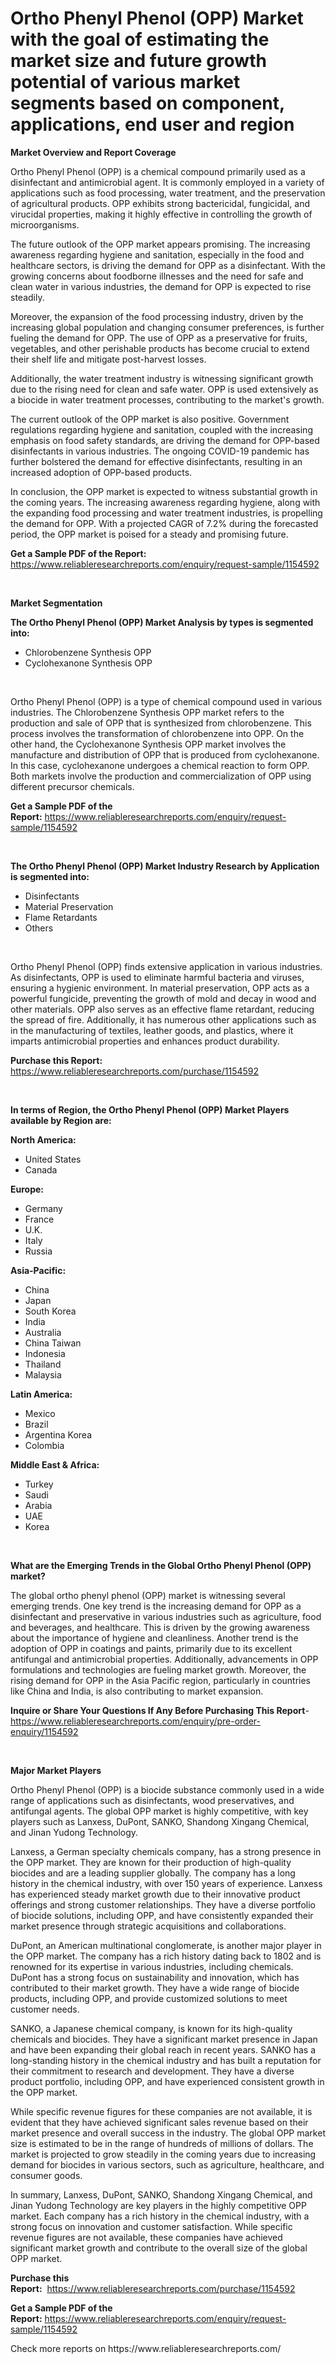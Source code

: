 <p><h1>Ortho Phenyl Phenol (OPP) Market with the goal of estimating the market size and future growth potential of various market segments based on component, applications, end user and region</h1></p><p><strong>Market Overview and Report Coverage</strong></p>
<p><p>Ortho Phenyl Phenol (OPP) is a chemical compound primarily used as a disinfectant and antimicrobial agent. It is commonly employed in a variety of applications such as food processing, water treatment, and the preservation of agricultural products. OPP exhibits strong bactericidal, fungicidal, and virucidal properties, making it highly effective in controlling the growth of microorganisms.</p><p>The future outlook of the OPP market appears promising. The increasing awareness regarding hygiene and sanitation, especially in the food and healthcare sectors, is driving the demand for OPP as a disinfectant. With the growing concerns about foodborne illnesses and the need for safe and clean water in various industries, the demand for OPP is expected to rise steadily.</p><p>Moreover, the expansion of the food processing industry, driven by the increasing global population and changing consumer preferences, is further fueling the demand for OPP. The use of OPP as a preservative for fruits, vegetables, and other perishable products has become crucial to extend their shelf life and mitigate post-harvest losses.</p><p>Additionally, the water treatment industry is witnessing significant growth due to the rising need for clean and safe water. OPP is used extensively as a biocide in water treatment processes, contributing to the market's growth.</p><p>The current outlook of the OPP market is also positive. Government regulations regarding hygiene and sanitation, coupled with the increasing emphasis on food safety standards, are driving the demand for OPP-based disinfectants in various industries. The ongoing COVID-19 pandemic has further bolstered the demand for effective disinfectants, resulting in an increased adoption of OPP-based products.</p><p>In conclusion, the OPP market is expected to witness substantial growth in the coming years. The increasing awareness regarding hygiene, along with the expanding food processing and water treatment industries, is propelling the demand for OPP. With a projected CAGR of 7.2% during the forecasted period, the OPP market is poised for a steady and promising future.</p></p>
<p><strong>Get a Sample PDF of the Report:</strong> <a href="https://www.reliableresearchreports.com/enquiry/request-sample/1154592">https://www.reliableresearchreports.com/enquiry/request-sample/1154592</a></p>
<p>&nbsp;</p>
<p><strong>Market Segmentation</strong></p>
<p><strong>The Ortho Phenyl Phenol (OPP) Market Analysis by types is segmented into:</strong></p>
<p><ul><li>Chlorobenzene Synthesis OPP</li><li>Cyclohexanone Synthesis OPP</li></ul></p>
<p>&nbsp;</p>
<p><p>Ortho Phenyl Phenol (OPP) is a type of chemical compound used in various industries. The Chlorobenzene Synthesis OPP market refers to the production and sale of OPP that is synthesized from chlorobenzene. This process involves the transformation of chlorobenzene into OPP. On the other hand, the Cyclohexanone Synthesis OPP market involves the manufacture and distribution of OPP that is produced from cyclohexanone. In this case, cyclohexanone undergoes a chemical reaction to form OPP. Both markets involve the production and commercialization of OPP using different precursor chemicals.</p></p>
<p><strong>Get a Sample PDF of the Report:</strong>&nbsp;<a href="https://www.reliableresearchreports.com/enquiry/request-sample/1154592">https://www.reliableresearchreports.com/enquiry/request-sample/1154592</a></p>
<p>&nbsp;</p>
<p><strong>The Ortho Phenyl Phenol (OPP) Market Industry Research by Application is segmented into:</strong></p>
<p><ul><li>Disinfectants</li><li>Material Preservation</li><li>Flame Retardants</li><li>Others</li></ul></p>
<p>&nbsp;</p>
<p><p>Ortho Phenyl Phenol (OPP) finds extensive application in various industries. As disinfectants, OPP is used to eliminate harmful bacteria and viruses, ensuring a hygienic environment. In material preservation, OPP acts as a powerful fungicide, preventing the growth of mold and decay in wood and other materials. OPP also serves as an effective flame retardant, reducing the spread of fire. Additionally, it has numerous other applications such as in the manufacturing of textiles, leather goods, and plastics, where it imparts antimicrobial properties and enhances product durability.</p></p>
<p><strong>Purchase this Report:</strong>&nbsp; <a href="https://www.reliableresearchreports.com/purchase/1154592">https://www.reliableresearchreports.com/purchase/1154592</a></p>
<p>&nbsp;</p>
<p><strong>In terms of Region, the Ortho Phenyl Phenol (OPP) Market Players available by Region are:</strong></p>
<p>
    <p> <strong> North America: </strong>
        <ul>
            <li>United States</li>
            <li>Canada</li>
        </ul>
        </p> 
    <p> <strong> Europe: </strong>
        <ul>
            <li>Germany</li>
            <li>France</li>
            <li>U.K.</li>
            <li>Italy</li>
            <li>Russia</li>
        </ul>
        </p> 
    <p> <strong> Asia-Pacific: </strong>
        <ul>
            <li>China</li>
            <li>Japan</li>
            <li>South Korea</li>
            <li>India</li>
            <li>Australia</li>
            <li>China Taiwan</li>
            <li>Indonesia</li>
            <li>Thailand</li>
            <li>Malaysia</li>
        </ul>
        </p> 
    <p> <strong> Latin America: </strong>
        <ul>
            <li>Mexico</li>
            <li>Brazil</li>
            <li>Argentina Korea</li>
            <li>Colombia</li>
        </ul>
        </p> 
    <p> <strong> Middle East & Africa: </strong>
        <ul>
            <li>Turkey</li>
            <li>Saudi</li>
            <li>Arabia</li>
            <li>UAE</li>
            <li>Korea</li>
        </ul>
    </p>
    </p>
<p>&nbsp;</p>
<p><strong>What are the Emerging Trends in the Global Ortho Phenyl Phenol (OPP) market?</strong></p>
<p><p>The global ortho phenyl phenol (OPP) market is witnessing several emerging trends. One key trend is the increasing demand for OPP as a disinfectant and preservative in various industries such as agriculture, food and beverages, and healthcare. This is driven by the growing awareness about the importance of hygiene and cleanliness. Another trend is the adoption of OPP in coatings and paints, primarily due to its excellent antifungal and antimicrobial properties. Additionally, advancements in OPP formulations and technologies are fueling market growth. Moreover, the rising demand for OPP in the Asia Pacific region, particularly in countries like China and India, is also contributing to market expansion.</p></p>
<p><strong>Inquire or Share Your Questions If Any Before Purchasing This Report</strong>- <a href="https://www.reliableresearchreports.com/enquiry/pre-order-enquiry/1154592">https://www.reliableresearchreports.com/enquiry/pre-order-enquiry/1154592</a></p>
<p>&nbsp;</p>
<p><strong>Major Market Players</strong></p>
<p><p>Ortho Phenyl Phenol (OPP) is a biocide substance commonly used in a wide range of applications such as disinfectants, wood preservatives, and antifungal agents. The global OPP market is highly competitive, with key players such as Lanxess, DuPont, SANKO, Shandong Xingang Chemical, and Jinan Yudong Technology.</p><p>Lanxess, a German specialty chemicals company, has a strong presence in the OPP market. They are known for their production of high-quality biocides and are a leading supplier globally. The company has a long history in the chemical industry, with over 150 years of experience. Lanxess has experienced steady market growth due to their innovative product offerings and strong customer relationships. They have a diverse portfolio of biocide solutions, including OPP, and have consistently expanded their market presence through strategic acquisitions and collaborations.</p><p>DuPont, an American multinational conglomerate, is another major player in the OPP market. The company has a rich history dating back to 1802 and is renowned for its expertise in various industries, including chemicals. DuPont has a strong focus on sustainability and innovation, which has contributed to their market growth. They have a wide range of biocide products, including OPP, and provide customized solutions to meet customer needs.</p><p>SANKO, a Japanese chemical company, is known for its high-quality chemicals and biocides. They have a significant market presence in Japan and have been expanding their global reach in recent years. SANKO has a long-standing history in the chemical industry and has built a reputation for their commitment to research and development. They have a diverse product portfolio, including OPP, and have experienced consistent growth in the OPP market.</p><p>While specific revenue figures for these companies are not available, it is evident that they have achieved significant sales revenue based on their market presence and overall success in the industry. The global OPP market size is estimated to be in the range of hundreds of millions of dollars. The market is projected to grow steadily in the coming years due to increasing demand for biocides in various sectors, such as agriculture, healthcare, and consumer goods.</p><p>In summary, Lanxess, DuPont, SANKO, Shandong Xingang Chemical, and Jinan Yudong Technology are key players in the highly competitive OPP market. Each company has a rich history in the chemical industry, with a strong focus on innovation and customer satisfaction. While specific revenue figures are not available, these companies have achieved significant market growth and contribute to the overall size of the global OPP market.</p></p>
<p><strong>Purchase this Report:</strong>&nbsp;&nbsp;<a href="https://www.reliableresearchreports.com/purchase/1154592">https://www.reliableresearchreports.com/purchase/1154592</a></p>
<p></p>
<p><strong>Get a Sample PDF of the Report:</strong>&nbsp;<a href="https://www.reliableresearchreports.com/enquiry/request-sample/1154592">https://www.reliableresearchreports.com/enquiry/request-sample/1154592</a></p>
<p>Check more reports on https://www.reliableresearchreports.com/</p>